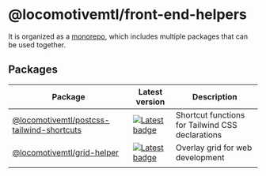 # @locomotivemtl/front-end-helpers

It is organized as a [monorepo](https://monorepo.tools/), which includes multiple packages that can be used together.

## Packages

| Package                                           | Latest version                                                                                                                                | Description                                 |
|---------------------------------------------------|-----------------------------------------------------------------------------------------------------------------------------------------------|---------------------------------------------|
| [@locomotivemtl/postcss-tailwind-shortcuts](/packages/postcss-tailwind-shortcuts/) | [![Latest badge](https://img.shields.io/npm/v/@locomotivemtl/postcss-tailwind-shortcuts/latest.svg)](https://www.npmjs.com/package/@locomotivemtl/postcss-tailwind-shortcuts) | Shortcut functions for Tailwind CSS declarations |
| [@locomotivemtl/grid-helper](/packages/grid-helper/)           | [![Latest badge](https://img.shields.io/npm/v/@locomotivemtl/grid-helper/latest.svg)](https://www.npmjs.com/package/@locomotivemtl/grid-helper)                 | Overlay grid for web development |
|                                                   |                                                                                                                                               |                                             |

